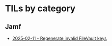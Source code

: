 # TILs by category

## Jamf
* [2025-02-11 - Regenerate invalid FileVault keys](regenerate_invalid_filevault_keys.md)

